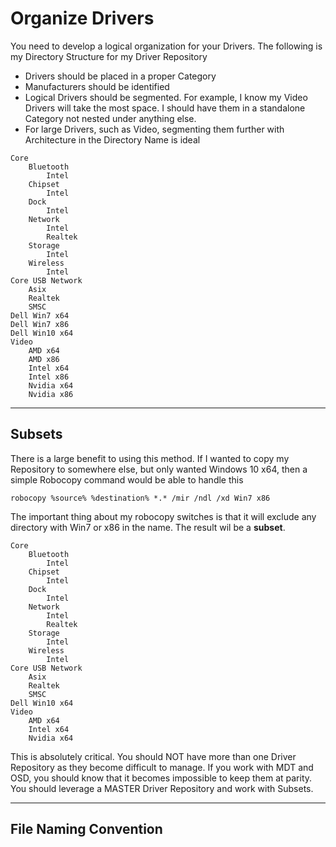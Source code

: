 # Organize Drivers

You need to develop a logical organization for your Drivers.  The following is my Directory Structure for my Driver Repository

* Drivers should be placed in a proper Category
* Manufacturers should be identified
* Logical Drivers should be segmented.  For example, I know my Video Drivers will take the most space.  I should have them in a standalone Category not nested under anything else.
* For large Drivers, such as Video, segmenting them further with Architecture in the Directory Name is ideal

```
Core
    Bluetooth
        Intel
    Chipset
        Intel
    Dock
        Intel
    Network
        Intel
        Realtek
    Storage
        Intel
    Wireless
        Intel
Core USB Network
    Asix
    Realtek
    SMSC
Dell Win7 x64
Dell Win7 x86
Dell Win10 x64
Video
    AMD x64
    AMD x86
    Intel x64
    Intel x86
    Nvidia x64
    Nvidia x86
```

---

## Subsets

There is a large benefit to using this method.  If I wanted to copy my Repository to somewhere else, but only wanted Windows 10 x64, then a simple Robocopy command would be able to handle this

```
robocopy %source% %destination% *.* /mir /ndl /xd Win7 x86
```

The important thing about my robocopy switches is that it will exclude any directory with Win7 or x86 in the name.  The result wil be a **subset**.

```
Core
    Bluetooth
        Intel
    Chipset
        Intel
    Dock
        Intel
    Network
        Intel
        Realtek
    Storage
        Intel
    Wireless
        Intel
Core USB Network
    Asix
    Realtek
    SMSC
Dell Win10 x64
Video
    AMD x64
    Intel x64
    Nvidia x64
```

This is absolutely critical.  You should NOT have more than one Driver Repository as they become difficult to manage.  If you work with MDT and OSD, you should know that it becomes impossible to keep them at parity.  You should leverage a MASTER Driver Repository and work with Subsets.

---

## File Naming Convention



